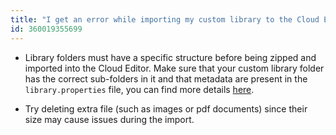 ```yaml
---
title: "I get an error while importing my custom library to the Cloud Editor"
id: 360019355699
---
```


* Library folders must have a specific structure before being zipped and imported into the Cloud Editor. Make sure that your custom library folder has the correct sub-folders in it and that metadata are present in the `library.properties` file, you can find more details [here](https://arduino.github.io/arduino-cli/latest/library-specification/).

* Try deleting extra file (such as images or pdf documents) since their size may cause issues during the import.
